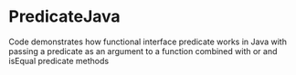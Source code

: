 # PredicateJava
Code demonstrates how functional interface predicate works in Java with passing a predicate as an argument to a function combined with or and isEqual predicate methods
